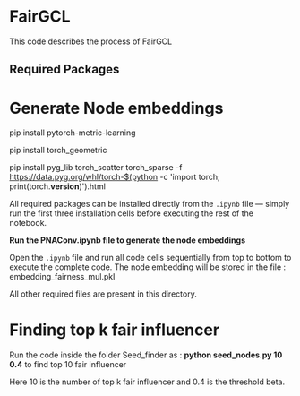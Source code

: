 # FairGCL
This code describes the process of FairGCL


## Required Packages

# Generate Node embeddings
pip install pytorch-metric-learning


pip install torch_geometric


pip install pyg_lib torch_scatter torch_sparse -f https://data.pyg.org/whl/torch-$(python -c 'import torch; print(torch.__version__)').html

All required packages can be installed directly from the `.ipynb` file — simply run the first three installation cells before executing the rest of the notebook.


**Run the PNAConv.ipynb file to generate the node embeddings**


Open the `.ipynb` file and run all code cells sequentially from top to bottom to execute the complete code. The node embedding will be stored in the file : embedding_fairness_mul.pkl


All other required files are present in this directory.

# Finding top k fair influencer 

Run the code inside the folder Seed_finder as : **python seed_nodes.py 10 0.4** to find top 10 fair influencer

Here 10 is the number of top k fair influencer and 0.4 is the threshold beta.

